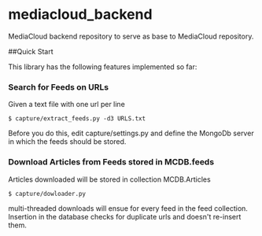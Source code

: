 mediacloud_backend
==================

MediaCloud backend repository to serve as base to MediaCloud repository.


##Quick Start

This library has the following features implemented so far:

### Search for Feeds on URLs

Given a text file with one url per line

```
$ capture/extract_feeds.py -d3 URLS.txt
```

Before you do this, edit capture/settings.py and define the MongoDb server in which the feeds should be stored.

### Download Articles from Feeds stored in MCDB.feeds

Articles downloaded will be stored in collection MCDB.Articles

```
$ capture/dowloader.py 
```
multi-threaded downloads will ensue for every feed in the feed collection. Insertion in the database checks for duplicate urls and doesn't re-insert them.
